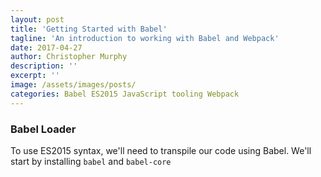 ```yaml
---
layout: post
title: 'Getting Started with Babel'
tagline: 'An introduction to working with Babel and Webpack'
date: 2017-04-27
author: Christopher Murphy
description: ''
excerpt: ''
image: /assets/images/posts/
categories: Babel ES2015 JavaScript tooling Webpack
---
```


### Babel Loader
To use ES2015 syntax, we'll need to transpile our code using Babel. We'll start by installing `babel` and `babel-core`


[1]: https://babeljs.io/ "Babel"
